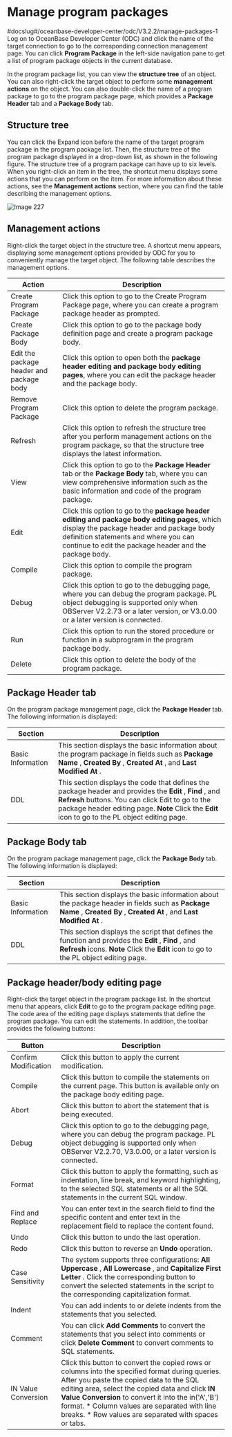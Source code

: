 Manage program packages 
============================================
#docslug#/oceanbase-developer-center/odc/V3.2.2/manage-packages-1
Log on to OceanBase Developer Center (ODC) and click the name of the target connection to go to the corresponding connection management page. You can click **Program Package** in the left-side navigation pane to get a list of program package objects in the current database. 

In the program package list, you can view the **structure tree** of an object. You can also right-click the target object to perform some **management actions** on the object. You can also double-click the name of a program package to go to the program package page, which provides a **Package Header** tab and a **Package Body** tab.

Structure tree 
-----------------------------------

You can click the Expand icon before the name of the target program package in the program package list. Then, the structure tree of the program package displayed in a drop-down list, as shown in the following figure. The structure tree of a program package can have up to six levels. When you right-click an item in the tree, the shortcut menu displays some actions that you can perform on the item. For more information about these actions, see the **Management actions** section, where you can find the table describing the management options.

![Image 227](https://help-static-aliyun-doc.aliyuncs.com/assets/img/en-US/8263659361/p242683.png)

Management actions 
---------------------------------------

Right-click the target object in the structure tree. A shortcut menu appears, displaying some management options provided by ODC for you to conveniently manage the target object. The following table describes the management options.


|                  Action                  |                                                                                                                                    Description                                                                                                                                    |
|------------------------------------------|-----------------------------------------------------------------------------------------------------------------------------------------------------------------------------------------------------------------------------------------------------------------------------------|
| Create Program Package                   | Click this option to go to the Create Program Package page, where you can create a program package header as prompted.                                                                                                                                                            |
| Create Package Body                      | Click this option to go to the package body definition page and create a program package body.                                                                                                                                                                                    |
| Edit the package header and package body | Click this option to open both the **package header editing and package body editing pages**, where you can edit the package header and the package body.                                                                                     |
| Remove Program Package                   | Click this option to delete the program package.                                                                                                                                                                                                                                  |
| Refresh                                  | Click this option to refresh the structure tree after you perform management actions on the program package, so that the structure tree displays the latest information.                                                                                                          |
| View                                     | Click this option to go to the **Package Header** tab or the **Package Body** tab, where you can view comprehensive information such as the basic information and code of the program package.            |
| Edit                                     | Click this option to go to the **package header editing and package body editing pages**, which display the package header and package body definition statements and where you can continue to edit the package header and the package body. |
| Compile                                  | Click this option to compile the program package.                                                                                                                                                                                                                                 |
| Debug                                    | Click this option to go to the debugging page, where you can debug the program package. PL object debugging is supported only when OBServer V2.2.73 or a later version, or V3.0.00 or a later version is connected.                                                               |
| Run                                      | Click this option to run the stored procedure or function in a subprogram in the program package body.                                                                                                                                                                            |
| Delete                                   | Click this option to delete the body of the program package.                                                                                                                                                                                                                      |



Package Header tab 
---------------------------------------

On the program package management page, click the **Package Header** tab. The following information is displayed:


|      Section      |                                                                                                                                             Description                                                                                                                                             |
|-------------------|-----------------------------------------------------------------------------------------------------------------------------------------------------------------------------------------------------------------------------------------------------------------------------------------------------|
| Basic Information | This section displays the basic information about the program package in fields such as **Package Name** , **Created By** , **Created At** , and **Last Modified At** .                                                                                                                             |
| DDL               | This section displays the code that defines the package header and provides the **Edit** , **Find** , and **Refresh** buttons. You can click Edit to go to the package header editing page.  **Note**  Click the **Edit** icon to go to the PL object editing page. |



Package Body tab 
-------------------------------------

On the program package management page, click the **Package Body** tab. The following information is displayed:


|      Section      |                                                                                                           Description                                                                                                            |
|-------------------|----------------------------------------------------------------------------------------------------------------------------------------------------------------------------------------------------------------------------------|
| Basic Information | This section displays the basic information about the package header in fields such as **Package Name** , **Created By** , **Created At** , and **Last Modified At** .                                                           |
| DDL               | This section displays the script that defines the function and provides the **Edit** , **Find** , and **Refresh** icons.  **Note**  Click the **Edit** icon to go to the PL object editing page. |



Package header/body editing page 
-----------------------------------------------------

Right-click the target object in the program package list. In the shortcut menu that appears, click **Edit** to go to the program package editing page. The code area of the editing page displays statements that define the program package. You can edit the statements. In addition, the toolbar provides the following buttons:


|        Button        |                                                                                                                                                                                                                               Description                                                                                                                                                                                                                               |
|----------------------|-------------------------------------------------------------------------------------------------------------------------------------------------------------------------------------------------------------------------------------------------------------------------------------------------------------------------------------------------------------------------------------------------------------------------------------------------------------------------|
| Confirm Modification | Click this button to apply the current modification.                                                                                                                                                                                                                                                                                                                                                                                                                    |
| Compile              | Click this button to compile the statements on the current page. This button is available only on the package body editing page.                                                                                                                                                                                                                                                                                                                                        |
| Abort                | Click this button to abort the statement that is being executed.                                                                                                                                                                                                                                                                                                                                                                                                        |
| Debug                | Click this option to go to the debugging page, where you can debug the program package. PL object debugging is supported only when OBServer V2.2.70, V3.0.00, or a later version is connected.                                                                                                                                                                                                                                                                          |
| Format               | Click this button to apply the formatting, such as indentation, line break, and keyword highlighting, to the selected SQL statements or all the SQL statements in the current SQL window.                                                                                                                                                                                                                                                                               |
| Find and Replace     | You can enter text in the search field to find the specific content and enter text in the replacement field to replace the content found.                                                                                                                                                                                                                                                                                                                               |
| Undo                 | Click this button to undo the last operation.                                                                                                                                                                                                                                                                                                                                                                                                                           |
| Redo                 | Click this button to reverse an **Undo** operation.                                                                                                                                                                                                                                                                                                                                                                                                                     |
| Case Sensitivity     | The system supports three configurations: **All Uppercase** , **All Lowercase** , and **Capitalize First Letter** . Click the corresponding button to convert the selected statements in the script to the corresponding capitalization format.                                                                                                                                                                                                                         |
| Indent               | You can add indents to or delete indents from the statements that you selected.                                                                                                                                                                                                                                                                                                                                                                                         |
| Comment              | You can click **Add Comments** to convert the statements that you select into comments or click **Delete Comment** to convert comments to SQL statements.                                                                                                                                                                                                                                                                                                               |
| IN Value Conversion  | Click this button to convert the copied rows or columns into the specified format during queries.  After you paste the copied data to the SQL editing area, select the copied data and click **IN Value Conversion** to convert it into the in('A','B') format. * Column values are separated with line breaks.   * Row values are separated with spaces or tabs.    |


